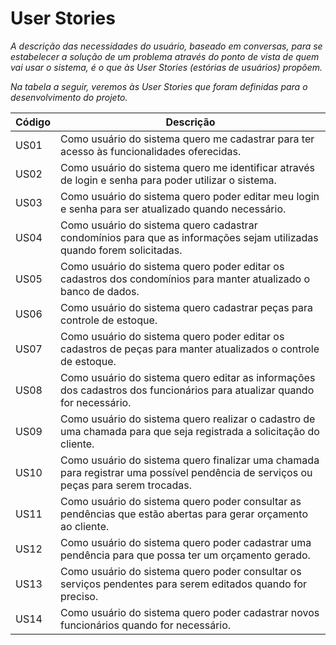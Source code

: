 # User Stories

_A descrição das necessidades do usuário, baseado em conversas, para se estabelecer a solução de um problema através do ponto de vista de quem vai usar o sistema, é o que às User Stories (estórias de usuários) propõem._

_Na tabela a seguir, veremos às User Stories que foram definidas para o desenvolvimento do projeto._

| Código | Descrição |
|--------|-----------|
|  US01  | Como usuário do sistema quero me cadastrar para ter acesso às funcionalidades oferecidas. |
|  US02  | Como usuário do sistema quero me identificar através de login e senha para poder utilizar o sistema. |
|  US03  | Como usuário do sistema quero poder editar meu login e senha para ser atualizado quando necessário. |
|  US04  | Como usuário do sistema quero cadastrar condomínios para que as informações sejam utilizadas quando forem solicitadas. |
|  US05  | Como usuário do sistema quero poder editar os cadastros dos condomínios para manter atualizado o banco de dados. |
|  US06  | Como usuário do sistema quero cadastrar peças para controle de estoque. |
|  US07  | Como usuário do sistema quero poder editar os cadastros de peças para manter atualizados o controle de estoque. |
|  US08  | Como usuário do sistema quero editar as informações dos cadastros dos funcionários para atualizar quando for necessário. |
|  US09  | Como usuário do sistema quero realizar o cadastro de uma chamada para que seja registrada a solicitação do cliente. |
|  US10  | Como usuário do sistema quero finalizar uma chamada para registrar uma possível pendência de serviços ou peças para serem trocadas. |
|  US11  | Como usuário do sistema quero poder consultar as pendências que estão abertas para gerar orçamento ao cliente. |
|  US12  | Como usuário do sistema quero poder cadastrar uma pendência para que possa ter um orçamento gerado. |
|  US13  | Como usuário do sistema quero poder consultar os serviços pendentes para serem editados quando for preciso. |
|  US14  | Como usuário do sistema quero poder cadastrar novos funcionários quando for necessário. |
